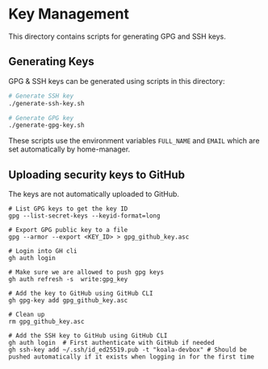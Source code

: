 # Key Management

This directory contains scripts for generating GPG and SSH keys.

## Generating Keys

GPG & SSH keys can be generated using scripts in this directory:

```bash
# Generate SSH key
./generate-ssh-key.sh

# Generate GPG key
./generate-gpg-key.sh
```

These scripts use the environment variables `FULL_NAME` and `EMAIL` which are set automatically by home-manager.

## Uploading security keys to GitHub

The keys are not automatically uploaded to GitHub.

```fish
# List GPG keys to get the key ID
gpg --list-secret-keys --keyid-format=long

# Export GPG public key to a file
gpg --armor --export <KEY_ID> > gpg_github_key.asc

# Login into GH cli
gh auth login

# Make sure we are allowed to push gpg keys
gh auth refresh -s  write:gpg_key

# Add the key to GitHub using GitHub CLI
gh gpg-key add gpg_github_key.asc

# Clean up
rm gpg_github_key.asc

# Add the SSH key to GitHub using GitHub CLI
gh auth login  # First authenticate with GitHub if needed
gh ssh-key add ~/.ssh/id_ed25519.pub -t "koala-devbox" # Should be pushed automatically if it exists when logging in for the first time
```
